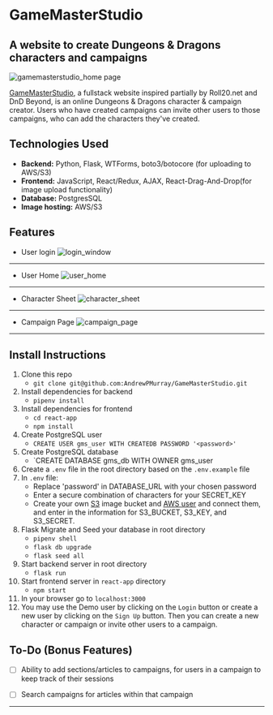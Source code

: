 # GameMasterStudio
## A website to create Dungeons & Dragons characters and campaigns

![gamemasterstudio_home page](https://user-images.githubusercontent.com/92741849/159765489-b1d8cac2-d29f-469b-8ffc-f0a791cf182d.png)



[GameMasterStudio](https://gamemasterstudio.herokuapp.com/), a fullstack website inspired partially by Roll20.net and DnD Beyond, is an online Dungeons & Dragons character & campaign creator. Users who have created campaigns can invite other users to those campaigns, who can add the characters they've created.

## Technologies Used

 - **Backend:** Python, Flask, WTForms, boto3/botocore (for uploading to AWS/S3)
 - **Frontend:** JavaScript, React/Redux, AJAX, React-Drag-And-Drop(for image upload functionality)
 - **Database:** PostgresSQL
 - **Image hosting:** AWS/S3

## Features

 - User login
 ![login_window](https://user-images.githubusercontent.com/92741849/159521299-68dd8609-d687-4ded-8540-b4535a6d2262.png)
 -----------------------------
 - User Home
 ![user_home](https://user-images.githubusercontent.com/92741849/159521570-1015980f-edda-41fd-96a5-eb7fe62b7880.png)
 -----------------------------
 - Character Sheet
 ![character_sheet](https://user-images.githubusercontent.com/92741849/159521980-05178918-c7ba-4113-992e-c2e5de771725.png)
 -----------------------------
 - Campaign Page
 ![campaign_page](https://user-images.githubusercontent.com/92741849/159765338-7f2e1523-ce81-411c-980a-513cc685615b.png)
 -----------------------------

## Install Instructions

 1. Clone this repo
	 - `git clone git@github.com:AndrewPMurray/GameMasterStudio.git`
 2. Install dependencies for backend 
	 - `pipenv install`
 3. Install dependencies for frontend
	 - `cd react-app`
	 - `npm install`
 4. Create PostgreSQL user
	 - `CREATE USER gms_user WITH CREATEDB PASSWORD '<password>'`
 5. Create PostgreSQL database
	 - `CREATE DATABASE gms_db WITH OWNER gms_user
6. Create a `.env` file in the root directory based on the `.env.example` file
7. In `.env` file:
	- Replace 'password' in DATABASE_URL with your chosen password
	- Enter a secure combination of characters for your SECRET_KEY
	- Create your own [S3](https://s3.console.aws.amazon.com/s3/home?region=us-east-1) image bucket and [AWS user](https://console.aws.amazon.com/iam/home?#/users) and connect them, and enter in the information for S3_BUCKET, S3_KEY, and S3_SECRET. 
8. Flask Migrate and Seed your database in root directory
	- `pipenv shell`
	- `flask db upgrade`
	- `flask seed all`
9. Start backend server in root directory
	- `flask run`
10. Start frontend server in `react-app` directory
	- `npm start`
11. In your browser go to `localhost:3000`
12. You may use the Demo user by clicking on the `Login` button or create a new user by clicking on the `Sign Up` button. Then you can create a new character or campaign or invite other users to a campaign.

## To-Do (Bonus Features)

- [ ] Ability to add sections/articles to campaigns, for users in a campaign to keep track of their sessions
- [ ] Search campaigns for articles within that campaign


---------------------

